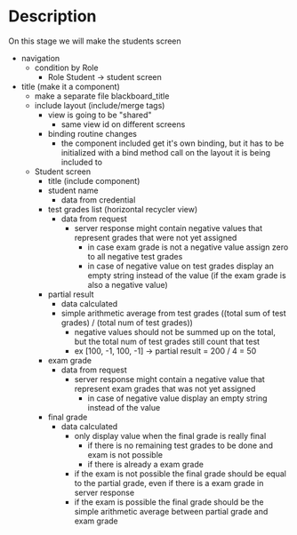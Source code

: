 # Description 

On this stage we will make the students screen




  - navigation
    - condition by Role
      - Role Student -> student screen
  - title (make it a component) 
    - make a separate file blackboard_title
    - include layout (include/merge tags)
        - view is going to be "shared"
          - same view id on different screens
        - binding routine changes
          - the component included get it's own binding, but it has to be initialized with a bind method call on the layout it is being included to
    - Student screen
      - title (include component)
      - student name
        - data from credential
      - test grades list (horizontal recycler view)
        - data from request
          - server response might contain negative values that represent grades that were not yet assigned
            - in case exam grade is not a negative value assign zero to all negative test grades
            - in case of negative value on test grades display an empty string instead of the value (if the exam grade is also a negative value)
      - partial result
        - data calculated
        - simple arithmetic average from test grades ((total sum of test grades) / (total num of test grades))
          -  negative values should not be summed up on the total, but the total num of test grades still count that test
            - ex [100, -1, 100, -1] -> partial result = 200 / 4 = 50
      - exam grade
        - data from request
          - server response might contain a negative value that represent exam grades that was not yet assigned
            - in case of negative value display an empty string instead of the value
      - final grade
        - data calculated
          - only display value when the final grade is really final
            - if there is no remaining test grades to be done and exam is not possible
            - if there is already a exam grade
          - if the exam is not possible the final grade should be equal to the partial grade, even if there is a exam grade in server response
          - if the exam is possible the final grade should be the simple arithmetic average between partial grade and exam grade